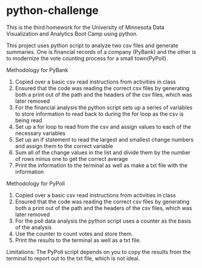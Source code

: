 # python-challenge
This is the third homework for the University of Minnesota Data Visualization and Analytics Boot Camp using python.

This project uses python script to analyze two csv files and generate summaries. One is financial records of a company (PyBank) and the other is to modernize the vote counting process for a small town(PyPoll). 

Methodology for PyBank
1. Copied over a basic csv read instructions from activities in class
1. Ensured that the code was reading the correct csv files by generating both a print out of the path and the headers of the csv files, which was later removed
1. For the financial analysis the python script sets up a series of variables to store information to read back to during the for loop as the csv is being read
1. Set up a for loop to read from the csv and assign values to each of the necessary variables
1. Set up an if statement to read the largest and smallest change numbers and assign them to the correct variable
1. Sum all of the change values in the list and divide them by the number of rows minus one to get the correct average
1. Print the information to the terminal as well as make a txt file with the information

Methodology for PyPoll
1. Copied over a basic csv read instructions from activities in class
1. Ensured that the code was reading the correct csv files by generating both a print out of the path and the headers of the csv files, which was later removed
1. For the poll data analysis the python script uses a counter as the basis of the analysis
1. Use the counter to count votes and store them.
1. Print the results to the terminal as well as a txt file.

Limitations:
The PyPoll script depends on you to copy the results from the terminal to report out to the txt file, which is not ideal.
